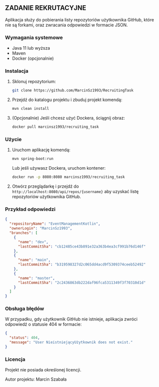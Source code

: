 ## ZADANIE REKRUTACYJNE

Aplikacja służy do pobierania listy repozytoriów użytkownika GitHub, które nie są forkami, oraz zwracania odpowiedzi w formacie JSON.

### Wymagania systemowe
- Java 11 lub wyższa
- Maven
- Docker (opcjonalnie)

### Instalacja
1. Sklonuj repozytorium:
    ```bash
    git clone https://github.com/MarcinSz1993/RecruitingTask
    ```
2. Przejdź do katalogu projektu i zbuduj projekt komendą:
    ```bash
    mvn clean install
    ```
3. (Opcjonalnie) Jeśli chcesz użyć Dockera, ściągnij obraz:
    ```bash
    docker pull marcinsz1993/recruiting_task
    ```

### Użycie
1. Uruchom aplikację komendą:
    ```bash
    mvn spring-boot:run
    ```
   Lub jeśli używasz Dockera, uruchom kontener:
    ```bash
    docker run -p 8080:8080 marcinsz1993/recruiting_task
    ```
2. Otwórz przeglądarkę i przejdź do `http://localhost:8080/api/repos/{username}` aby uzyskać listę repozytoriów użytkownika GitHub.

### Przykład odpowiedzi

```json
{
  "repositoryName": "EventManagementKotlin",
  "ownerLogin": "MarcinSz1993",
  "branches": [
    {
      "name": "dev",
      "lastCommitSha": "cb12485ce43b891e32a363b4ea3cf991b76d146f"
    },
    {
      "name": "main",
      "lastCommitSha": "b319598327d2c065dd4acd9f5309374ceeb52492"
    },
    {
      "name": "master",
      "lastCommitSha": "2c2436863db222daf96fca5311349f3f70310d1d"
    }
  ]
}
```
### Obsługa błędów

W przypadku, gdy użytkownik GitHub nie istnieje, aplikacja zwróci odpowiedź o statusie 404 w formacie:

```json
{
  "status": 404,
  "message": "User NieistniejącyUżytkownik does not exist."
}
```
### Licencja
Projekt nie posiada określonej licencji.

Autor projektu: Marcin Szabała